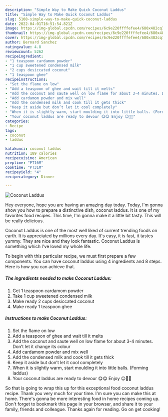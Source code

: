 ```yaml
---
description: "Simple Way to Make Quick Coconut Laddus"
title: "Simple Way to Make Quick Coconut Laddus"
slug: 5108-simple-way-to-make-quick-coconut-laddus
date: 2022-04-01T16:51:54.821Z
image: https://img-global.cpcdn.com/recipes/6c9e220ffffefee4/680x482cq70/coconut-laddus-recipe-main-photo.jpg
thumbnail: https://img-global.cpcdn.com/recipes/6c9e220ffffefee4/680x482cq70/coconut-laddus-recipe-main-photo.jpg
cover: https://img-global.cpcdn.com/recipes/6c9e220ffffefee4/680x482cq70/coconut-laddus-recipe-main-photo.jpg
author: Bernard Sanchez
ratingvalue: 4.8
reviewcount: 5262
recipeingredient:
- "1 teaspoon cardamom powder"
- "1 cup sweetened condensed milk"
- "2 cups desiccated coconut"
- "1 teaspoon ghee"
recipeinstructions:
- "Set the flame on low"
- "Add a teaspoon of ghee and wait till it melts"
- "Add the coconut and saute well on low flame for about 3-4 minutes. Don’t let it change its colour"
- "Add cardamom powder and mix well"
- "Add the condensed milk and cook till it gets thick"
- "Keep it aside but don’t let it cool completely"
- "When it is slightly warm, start moulding it into little balls. (Forming laddus)"
- "Your coconut laddus are ready to devour 😋😋 Enjoy 😉👍🏻"
categories:
- Recipe
tags:
- coconut
- laddus

katakunci: coconut laddus 
nutrition: 189 calories
recipecuisine: American
preptime: "PT16M"
cooktime: "PT31M"
recipeyield: "4"
recipecategory: Dinner

---
```



![Coconut Laddus](https://img-global.cpcdn.com/recipes/6c9e220ffffefee4/680x482cq70/coconut-laddus-recipe-main-photo.jpg)

Hey everyone, hope you are having an amazing day today. Today, I'm gonna show you how to prepare a distinctive dish, coconut laddus. It is one of my favorites food recipes. This time, I'm gonna make it a little bit tasty. This will be really delicious.



Coconut Laddus is one of the most well liked of current trending foods on earth. It is appreciated by millions every day. It's easy, it is fast, it tastes yummy. They are nice and they look fantastic. Coconut Laddus is something which I've loved my whole life.


To begin with this particular recipe, we must first prepare a few components. You can have coconut laddus using 4 ingredients and 8 steps. Here is how you can achieve that.

<!--inarticleads1-->

##### The ingredients needed to make Coconut Laddus:

1. Get 1 teaspoon cardamom powder
1. Take 1 cup sweetened condensed milk
1. Make ready 2 cups desiccated coconut
1. Make ready 1 teaspoon ghee




<!--inarticleads2-->

##### Instructions to make Coconut Laddus:

1. Set the flame on low
1. Add a teaspoon of ghee and wait till it melts
1. Add the coconut and saute well on low flame for about 3-4 minutes. Don’t let it change its colour
1. Add cardamom powder and mix well
1. Add the condensed milk and cook till it gets thick
1. Keep it aside but don’t let it cool completely
1. When it is slightly warm, start moulding it into little balls. (Forming laddus)
1. Your coconut laddus are ready to devour 😋😋 Enjoy 😉👍🏻




So that is going to wrap this up for this exceptional food coconut laddus recipe. Thank you very much for your time. I'm sure you can make this at home. There's gonna be more interesting food in home recipes coming up. Don't forget to bookmark this page in your browser, and share it to your family, friends and colleague. Thanks again for reading. Go on get cooking!
